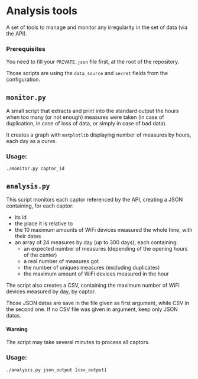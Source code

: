 # Analysis tools

A set of tools to manage and monitor any irregularity in the set of data (via the API).

### Prerequisites

You need to fill your `PRIVATE.json` file first, at the root of the repository.

Those scripts are using the `data_source` and `secret` fields from the configuration.

## `monitor.py`

A small script that extracts and print into the standard output the hours when too many (or not enough) measures were taken (in case of duplication, in case of loss of data, or simply in case of bad data).

It creates a graph with `matplotlib` displaying number of measures by hours, each day as a curve.

### Usage:

`./monitor.py captor_id`


## `analysis.py`

This script monitors each captor referenced by the API, creating a JSON containing, for each captor:

 * its id
 * the place it is relative to
 * the 10 maximum amounts of WiFi devices measured the whole time, with their dates
 * an array of 24 measures by day (up to 300 days), each containing:
   * an expected number of measures (depending of the opening hours of the center)
   * a real number of measures got
   * the number of uniques measures (excluding duplicates)
   * the maximum amount of WiFi devices measured in the hour

The script also creates a CSV, containing the maximum number of WiFi devices measured by day, by captor.

Those JSON datas are save in the file given as first argument, while CSV in the second one. If no CSV file was given in argument, keep only JSON datas.

#### Warning

The script may take several minutes to process all captors.

### Usage:

`./analysis.py json_output [csv_output]`
